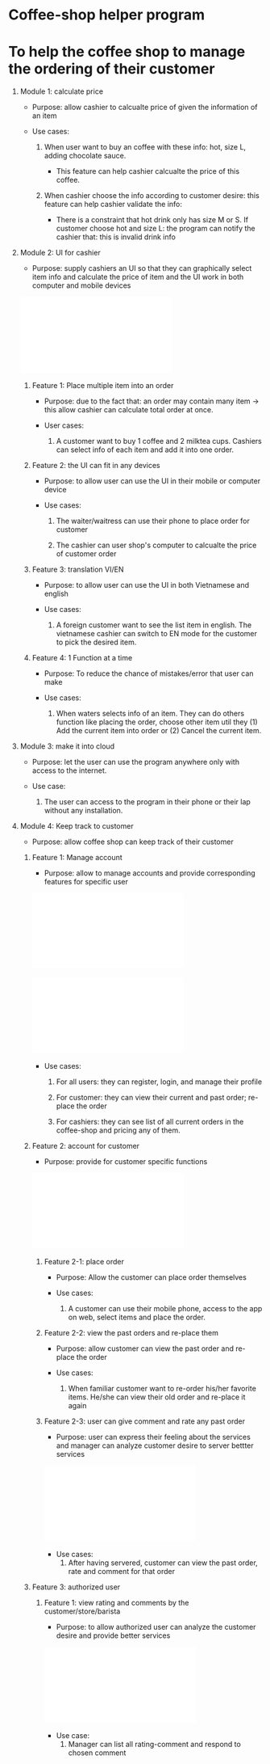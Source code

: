 
# Coffee-shop helper program

To help the coffee shop to manage the ordering of their customer
===

1. Module 1: calculate price

	- Purpose: allow cashier to calcualte price of given the information of an item

	- Use cases:
		1. When user want to buy an coffee with these info: hot, size L, adding chocolate sauce. 
			- This feature can help cashier calcualte the price of this coffee.

		2. When cashier choose the info according to customer desire: this feature can help cashier validate the info:
			- There is a constraint that hot drink only has size M or S. If customer choose hot and size L: the program can notify the cashier that: this is invalid drink info

2. Module 2: UI for cashier

	- Purpose: supply cashiers an UI so that they can graphically select item info and calculate the price of item and the UI work in both computer and mobile devices

	![place-order-ui](./images/place-order.pdf)

	1. Feature 1: Place multiple item into an order
		- Purpose: due to the fact that: an order may contain many item -> this allow cashier can calculate total order at once.

		- User cases:
			1. A customer want to buy 1 coffee and 2 milktea cups. Cashiers can select info of each item and add it into one order.

	2. Feature 2: the UI can fit in any devices
		- Purpose: to allow user can use the UI in their mobile or computer device

		- Use cases:
			1. The waiter/waitress can use their phone to place order for customer

			2. The cashier can user shop's computer to calcualte the price of customer order

	3. Feature 3: translation VI/EN
		- Purpose: to allow user can use the UI in both Vietnamese and english

		- Use cases:
			1. A foreign customer want to see the list item in english. The vietnamese cashier can switch to EN mode for the customer to pick the desired item.

	4. Feature 4: 1 Function at a time
		- Purpose: To reduce the chance of mistakes/error that user can make

		- Use cases:
			1. When waters selects info of an item. They can do others function like placing the order, choose other item util they (1) Add the current item into order or (2) Cancel the current item.

3. Module 3: make it into cloud

	- Purpose: let the user can use the program anywhere only with access to the internet.

	- Use case:
		1. The user can access to the program in their phone or their lap without any installation.


4. Module 4: Keep track to customer

	- Purpose: allow coffee shop can keep track of their customer

	1. Feature 1: Manage account 
		- Purpose: allow to manage accounts and provide corresponding features for specific user

		![login-register](./images/login-register.pdf)

		![update-profile](./images/update-profile.pdf)

		- Use cases:
			1. For all users: they can register, login, and manage their profile

			2. For customer: they can view their current and past order; re-place the order

			3. For cashiers: they can see list of all current orders in the coffee-shop and pricing any of them.

	2. Feature 2: account for customer
		- Purpose: provide for customer specific functions

		![customer-ui](./images/customer-ui.pdf)

		1. Feature 2-1: place order
			- Purpose: Allow the customer can place order themselves 

			- Use cases:
				1. A customer can use their mobile phone, access to the app on web, select items and place the order.

		2. Feature 2-2: view the past orders and re-place them
			- Purpose: allow customer can view the past order and re-place the order

			- Use cases:
				1. When familiar customer want to re-order his/her favorite items. He/she can view their old order and re-place it again

		3. Feature 2-3: user can give comment and rate any past order
			- Purpose: user can express their feeling about the services and manager can analyze customer desire to server bettter services

			![past-order](./images/customer-past-order.pdf)

			- Use cases:
				1. After having servered, customer can view the past order, rate and comment for that order

	3. Feature 3: authorized user

		1. Feature 1: view rating and comments by the customer/store/barista

			- Purpose: to allow authorized user can analyze the customer desire and provide better services

			![list-comments](./images/comment-list.pdf)

			- Use case:
				1. Manager can list all rating-comment and respond to chosen comment